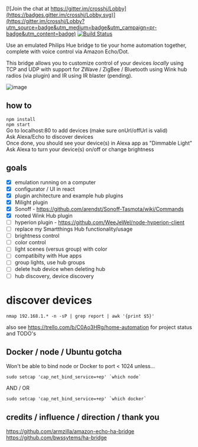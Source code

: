 [![Join the chat at https://gitter.im/crosshj/Lobby](https://badges.gitter.im/crosshj/Lobby.svg)](https://gitter.im/crosshj/Lobby?utm_source=badge&utm_medium=badge&utm_campaign=pr-badge&utm_content=badge)
[![Build Status](https://travis-ci.org/crosshj/ha-bridge-js.svg?branch=master)](https://travis-ci.org/crosshj/ha-bridge-js)

Use an emulated Philips Hue bridge to tie your home automation together, complete with voice control via Amazon Echo/Dot.   

This bridge allows you to customize control of your devices *locally* using TCP and UDP with support for ZWave / ZigBee / Bluetooth using Wink hub radios (via plugin) and IR using IR blaster (pending).

![image](https://cloud.githubusercontent.com/assets/1816471/23290958/cb9ad8ac-fa22-11e6-933e-d006e1657538.png)

## how to
```npm install```   
```npm start```   
Go to localhost:80 to add devices (make sure onUrl/offUrl is valid)   
Ask Alexa/Echo to discover devices   
Once done, you should see your device(s) in Alexa app as "Dimmable Light"  
Ask Alexa to turn your device(s) on/off or change brightness   

## goals
- [X] emulation running on a computer
- [X] configurator / UI in react
- [X] plugin architecture and example hub plugins
- [X] Milight plugin
- [X] Sonoff - https://github.com/arendst/Sonoff-Tasmota/wiki/Commands
- [X] rooted Wink Hub plugin
- [ ] hyperion plugin - https://github.com/WeeJeWel/node-hyperion-client
- [ ] replace my Smartthings Hub functionality/usage
- [ ] brightness control
- [ ] color control
- [ ] light scenes (versus group) with color
- [ ] compatibilty with Hue apps
- [ ] group lights, use hub groups
- [ ] delete hub device when deleting hub
- [ ] hub discovery, device discovery

# discover devices
```
nmap 192.168.1.* -n -sP | grep report | awk '{print $5}'
```

also see https://trello.com/b/C0Ao3HRg/home-automation for project status and TODO's

## Docker / node / Ubuntu gotcha
Won't be able to bind node or Docker to port < 1024 unless...
``` 
sudo setcap 'cap_net_bind_service=+ep' `which node`
```
AND / OR
```
sudo setcap 'cap_net_bind_service=+ep' `which docker`
```

## credits / influence / direction / thank you
https://github.com/armzilla/amazon-echo-ha-bridge   
https://github.com/bwssytems/ha-bridge


